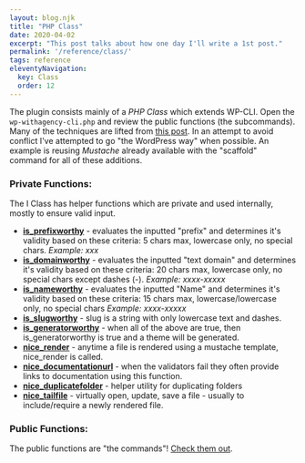 ```yaml
---
layout: blog.njk
title: "PHP Class"
date: 2020-04-02
excerpt: "This post talks about how one day I'll write a 1st post."
permalink: '/reference/class/'
tags: reference
eleventyNavigation:
  key: Class
  order: 12
---
```


The plugin consists mainly of a *PHP Class* which extends WP-CLI. Open the `wp-withagency-cli.php` and review the public functions (the subcommands). Many of the techniques are lifted from [this post]( https://firxworx.com/blog/wordpress/how-to-write-custom-wp-cli-commands-for-wordpress-automation/). In an attempt to avoid conflict I've attempted to go "the WordPress way" when possible. An example is reusing *Mustache* already available with the "scaffold" command for all of these additions.

### Private Functions:
The I Class has helper functions which are private and used internally, mostly to ensure valid input.

- <a name="prefix" class="anchor"></a>**[is_prefixworthy](#prefix)** - evaluates the inputted "prefix" and determines it's validity based on these criteria: 5 chars max, lowercase only, no special chars. *Example: xxx*
- <a name="domain" class="anchor"></a>**[is_domainworthy](#domain)** - evaluates the inputted "text domain" and determines it's validity based on these criteria: 20 chars max, lowercase only, no special chars except dashes (-). *Example: xxxx-xxxxx*
- <a name="name" class="anchor"></a>**[is_nameworthy](/reference/class/#name)** - evaluates the inputted "Name" and determines it's validity based on these criteria: 15 chars max, lowercase/lowercase only, no special chars *Example: xxxx-xxxxx*
- <a name="slug" class="anchor"></a>**[is_slugworthy](/reference/class/#slug)** - slug is a string with only lowercase text and dashes.
- <a name="generator" class="anchor"></a>**[is_generatorworthy](/reference/class/#generator)** - when all of the above are true, then is_generatorworthy is true and a theme will be generated.
- <a name="render" class="anchor"></a>**[nice_render](/reference/class/#render)** - anytime a file is rendered using a mustache template, nice_render is called.
- <a name="docurl" class="anchor"></a>**[nice_documentationurl](/reference/class/#docurl)** - when the validators fail they often provide links to documentation using this function.
- <a name="duplicate" class="anchor"></a>**[nice_duplicatefolder](/reference/class/#duplicate)** - helper utility for duplicating folders
- <a name="tailfile" class="anchor"></a>**[nice_tailfile](/reference/class/#tailfile)** - virtually open, update, save a file - usually to include/require a newly rendered file.

### Public Functions:
The public functions are "the commands"! [Check them out](/commands/).